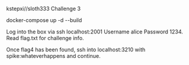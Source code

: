
kstepxi//sloth333 Challenge 3


docker-compose up -d --build


Log into the box via ssh localhost:2001 Username alice Password 1234. Read flag.txt for challenge info.


Once flag4 has been found, ssh into localhost:3210 with spike:whateverhappens and continue.